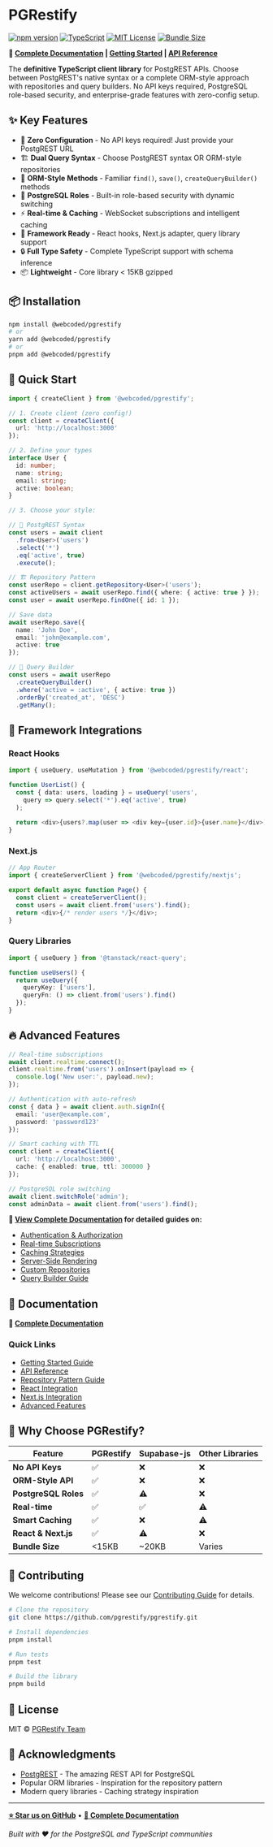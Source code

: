 # PGRestify

[![npm version](https://badge.fury.io/js/%40webcoded%2Fpgrestify.svg)](https://badge.fury.io/js/%40webcoded%2Fpgrestify)
[![TypeScript](https://img.shields.io/badge/TypeScript-007ACC?logo=typescript&logoColor=white)](https://typescriptlang.org)
[![MIT License](https://img.shields.io/badge/License-MIT-green.svg)](https://choosealicense.com/licenses/mit/)
[![Bundle Size](https://img.shields.io/bundlephobia/minzip/%40webcoded%2Fpgrestify)](https://bundlephobia.com/package/@webcoded/pgrestify)

**📖 [Complete Documentation](https://pgrestify.netlify.app/) | [Getting Started](https://pgrestify.netlify.app/guide/getting-started) | [API Reference](https://pgrestify.netlify.app/guide/api/)**

The **definitive TypeScript client library** for PostgREST APIs. Choose between PostgREST's native syntax or a complete ORM-style approach with repositories and query builders. No API keys required, PostgreSQL role-based security, and enterprise-grade features with zero-config setup.

## ✨ Key Features

- 🎯 **Zero Configuration** - No API keys required! Just provide your PostgREST URL
- 🏗️ **Dual Query Syntax** - Choose PostgREST syntax OR ORM-style repositories
- 🚀 **ORM-Style Methods** - Familiar `find()`, `save()`, `createQueryBuilder()` methods
- 🔐 **PostgreSQL Roles** - Built-in role-based security with dynamic switching
- ⚡ **Real-time & Caching** - WebSocket subscriptions and intelligent caching
- 🔗 **Framework Ready** - React hooks, Next.js adapter, query library support
- 🔒 **Full Type Safety** - Complete TypeScript support with schema inference
- 📦 **Lightweight** - Core library < 15KB gzipped

## 📦 Installation

```bash
npm install @webcoded/pgrestify
# or
yarn add @webcoded/pgrestify
# or
pnpm add @webcoded/pgrestify
```

## 🚀 Quick Start

```typescript
import { createClient } from '@webcoded/pgrestify';

// 1. Create client (zero config!)
const client = createClient({
  url: 'http://localhost:3000'
});

// 2. Define your types
interface User {
  id: number;
  name: string;
  email: string;
  active: boolean;
}

// 3. Choose your style:

// 🎯 PostgREST Syntax
const users = await client
  .from<User>('users')
  .select('*')
  .eq('active', true)
  .execute();

// 🏗️ Repository Pattern
const userRepo = client.getRepository<User>('users');
const activeUsers = await userRepo.find({ where: { active: true } });
const user = await userRepo.findOne({ id: 1 });

// Save data
await userRepo.save({
  name: 'John Doe',
  email: 'john@example.com',
  active: true
});

// 🚀 Query Builder
const users = await userRepo
  .createQueryBuilder()
  .where('active = :active', { active: true })
  .orderBy('created_at', 'DESC')
  .getMany();
```

## 🎯 Framework Integrations

### React Hooks
```typescript
import { useQuery, useMutation } from '@webcoded/pgrestify/react';

function UserList() {
  const { data: users, loading } = useQuery('users', 
    query => query.select('*').eq('active', true)
  );
  
  return <div>{users?.map(user => <div key={user.id}>{user.name}</div>)}</div>;
}
```

### Next.js
```typescript
// App Router
import { createServerClient } from '@webcoded/pgrestify/nextjs';

export default async function Page() {
  const client = createServerClient();
  const users = await client.from('users').find();
  return <div>{/* render users */}</div>;
}
```

### Query Libraries
```typescript
import { useQuery } from '@tanstack/react-query';

function useUsers() {
  return useQuery({
    queryKey: ['users'],
    queryFn: () => client.from('users').find()
  });
}
```

## 🔥 Advanced Features

```typescript
// Real-time subscriptions
await client.realtime.connect();
client.realtime.from('users').onInsert(payload => {
  console.log('New user:', payload.new);
});

// Authentication with auto-refresh
const { data } = await client.auth.signIn({
  email: 'user@example.com',
  password: 'password123'
});

// Smart caching with TTL
const client = createClient({
  url: 'http://localhost:3000',
  cache: { enabled: true, ttl: 300000 }
});

// PostgreSQL role switching
await client.switchRole('admin');
const adminData = await client.from('users').find();
```

**📖 [View Complete Documentation](https://pgrestify.netlify.app/) for detailed guides on:**
- [Authentication & Authorization](https://pgrestify.netlify.app/guide/advanced-features/authentication)
- [Real-time Subscriptions](https://pgrestify.netlify.app/guide/advanced-features/realtime)
- [Caching Strategies](https://pgrestify.netlify.app/guide/advanced-features/caching)
- [Server-Side Rendering](https://pgrestify.netlify.app/guide/production/deployment)
- [Custom Repositories](https://pgrestify.netlify.app/guide/orm/custom-repositories)
- [Query Builder Guide](https://pgrestify.netlify.app/guide/api/query-builder)

## 📖 Documentation

**📖 [Complete Documentation](https://pgrestify.netlify.app/)**

### Quick Links
- [Getting Started Guide](https://pgrestify.netlify.app/guide/getting-started)
- [API Reference](https://pgrestify.netlify.app/guide/api/)
- [Repository Pattern Guide](https://pgrestify.netlify.app/guide/orm/)
- [React Integration](https://pgrestify.netlify.app/guide/react/)
- [Next.js Integration](https://pgrestify.netlify.app/guide/nextjs/)
- [Advanced Features](https://pgrestify.netlify.app/guide/advanced-features/)

## 🚧 Why Choose PGRestify?

| Feature | PGRestify | Supabase-js | Other Libraries |
|---------|-----------|-------------|-----------------|
| **No API Keys** | ✅ | ❌ | ❌ |
| **ORM-Style API** | ✅ | ❌ | ❌ |
| **PostgreSQL Roles** | ✅ | ⚠️ | ❌ |
| **Real-time** | ✅ | ✅ | ⚠️ |
| **Smart Caching** | ✅ | ❌ | ⚠️ |
| **React & Next.js** | ✅ | ⚠️ | ❌ |
| **Bundle Size** | <15KB | ~20KB | Varies |

## 🤝 Contributing

We welcome contributions! Please see our [Contributing Guide](CONTRIBUTING.md) for details.

```bash
# Clone the repository
git clone https://github.com/pgrestify/pgrestify.git

# Install dependencies
pnpm install

# Run tests
pnpm test

# Build the library
pnpm build
```

## 📄 License

MIT © [PGRestify Team](https://github.com/pgrestify)

## 🙏 Acknowledgments

- [PostgREST](https://postgrest.org/) - The amazing REST API for PostgreSQL
- Popular ORM libraries - Inspiration for the repository pattern
- Modern query libraries - Caching strategy inspiration

---

**[⭐ Star us on GitHub](https://github.com/pgrestify/pgrestify)** • **[📖 Complete Documentation](https://pgrestify.netlify.app/)**

*Built with ❤️ for the PostgreSQL and TypeScript communities*